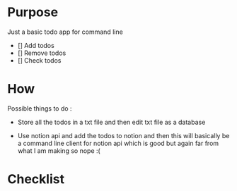 # Purpose

Just a basic todo app for command line

- [] Add todos
- [] Remove todos
- [] Check todos

# How

Possible things to do :

- Store all the todos in a txt file and then edit txt file as a database

- Use notion api and add the todos to notion and then this will basically be
    a command line client for notion api which is good but again far from what
    I am making so nope :(

# Checklist

